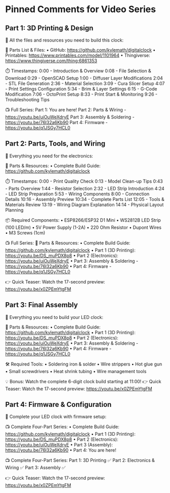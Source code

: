 # Pinned Comments for Video Series

## Part 1: 3D Printing & Design

📌 All the files and resources you need to build this clock:

🔧 Parts List & Files:
• GitHub: https://github.com/kylemath/digitalclock
• Printables: https://www.printables.com/model/1101964
• Thingiverse: https://www.thingiverse.com/thing:6861353

⏱️ Timestamps:
0:00 - Introduction & Overview
0:08 - File Selection & Download
0:29 - OpenSCAD Setup
1:00 - Diffuser Layer Modifications
2:04 - STL File Generation
2:36 - Material Selection
3:09 - Cura Slicer Setup
4:07 - Print Settings Configuration
5:34 - Brim & Layer Settings
6:15 - G-Code Modification
7:06 - OctoPrint Setup
8:33 - Print Start & Monitoring
9:26 - Troubleshooting Tips

📺 Full Series:
Part 1: You are here!
Part 2: Parts & Wiring - https://youtu.be/uiOuWeXdryE
Part 3: Assembly & Soldering - https://youtu.be/76l32a6Kb90
Part 4: Firmware - https://youtu.be/q1JSGy7HCL0

## Part 2: Parts, Tools, and Wiring

📌 Everything you need for the electronics:

🔧 Parts & Resources:
• Complete Build Guide: https://github.com/kylemath/digitalclock

⏱️ Timestamps:
0:00 - Print Quality Check
0:13 - Model Clean-up Tips
0:43 - Parts Overview
1:44 - Resistor Selection
2:32 - LED Strip Introduction
4:24 - LED Strip Preparation
5:53 - Wiring Components
8:00 - Connection Details
10:16 - Assembly Preview
10:34 - Complete Parts List
12:05 - Tools & Materials Review
13:19 - Wiring Diagram Explanation
14:14 - Physical Layout Planning

📦 Required Components:
• ESP8266/ESP32 D1 Mini
• WS2812B LED Strip (100 LED/m)
• 5V Power Supply (1-2A)
• 220 Ohm Resistor
• Dupont Wires
• M3 Screws (1cm)

📺 Full Series:
🔧 Parts & Resources:
• Complete Build Guide: https://github.com/kylemath/digitalclock
• Part 1 (3D Printing): https://youtu.be/DS_muPDX8p8
• Part 2 (Electronics): https://youtu.be/uiOuWeXdryE
• Part 3: Assembly & Soldering - https://youtu.be/76l32a6Kb90
• Part 4: Firmware - https://youtu.be/q1JSGy7HCL0

👉 Quick Teaser: Watch the 17-second preview: https://youtu.be/x0ZPEmYtgFM

## Part 3: Final Assembly

📌 Everything you need to build your LED clock:

🔧 Parts & Resources:
• Complete Build Guide: https://github.com/kylemath/digitalclock
• Part 1 (3D Printing): https://youtu.be/DS_muPDX8p8
• Part 2 (Electronics): https://youtu.be/uiOuWeXdryE
• Part 3: Assembly & Soldering - https://youtu.be/76l32a6Kb90
• Part 4: Firmware - https://youtu.be/q1JSGy7HCL0

🛠️ Required Tools:
• Soldering iron & solder
• Wire strippers
• Hot glue gun
• Small screwdrivers
• Heat shrink tubing
• Wire management tools

💡 Bonus: Watch the complete 6-digit clock build starting at 11:00!
👉 Quick Teaser: Watch the 17-second preview: https://youtu.be/x0ZPEmYtgFM

## Part 4: Firmware & Configuration

📌 Complete your LED clock with firmware setup:

📺 Complete Four-Part Series:
• Complete Build Guide: https://github.com/kylemath/digitalclock
• Part 1 (3D Printing): https://youtu.be/DS_muPDX8p8
• Part 2 (Electronics): https://youtu.be/uiOuWeXdryE
• Part 3 (Assembly): https://youtu.be/76l32a6Kb90
• Part 4: You are here!

📺 Complete Four-Part Series:
Part 1: 3D Printing ✅
Part 2: Electronics & Wiring ✅
Part 3: Assembly ✅

👉 Quick Teaser: Watch the 17-second preview: https://youtu.be/x0ZPEmYtgFM
